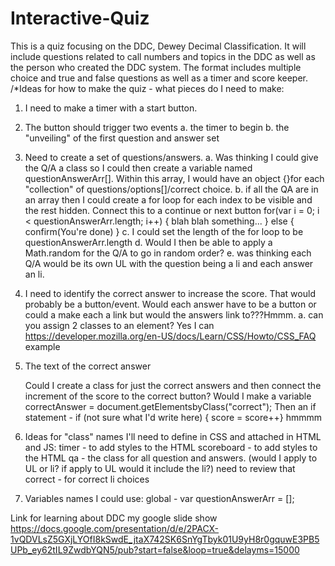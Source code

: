 # Interactive-Quiz
This is a quiz focusing on the DDC, Dewey Decimal Classification. It will include questions related to call numbers and topics in the DDC as well as the person who created the DDC system. The format includes multiple choice and true and false questions as well as a timer and score keeper.
/*Ideas for how to make the quiz - what pieces do I need to make:
1. I need to make a timer with a start button. 
2. The button should trigger two events
    a. the timer to begin
    b. the "unveiling" of the first question and answer set

3. Need to create a set of questions/answers. 
    a. Was thinking I could give the Q/A a class so I could then create a variable named questionAnswerArr[]. Within this array, I would have an object {}for each "collection" of questions/options[]/correct choice.
    b. if all the QA are in an array then I could create a for loop for each index to be visible and the rest hidden. Connect this to a continue or next button 
        for(var i = 0; i < questionAnswerArr.length; i++) {
            blah blah something...
            } else {
                confirm(You're done)
        }
    c. I could set the length of the for loop to be questionAnswerArr.length 
    d. Would I then be able to apply a Math.random for the Q/A to go in random order?
    e. was thinking each Q/A would be its own UL with the question being a li and each answer an li.

4. I need to identify the correct answer to increase the score. That would probably be a button/event. Would each answer have to be a button or could a make each a link but would the answers link to???Hmmm.
    a. can you assign 2 classes to an element? Yes I can https://developer.mozilla.org/en-US/docs/Learn/CSS/Howto/CSS_FAQ example  <li class="qa correct">The text of the correct answer</li> 

    Could I create a class for just the correct answers and then connect the increment of the score to the correct button? Would I make a variable correctAnswer = document.getElementsbyClass("correct"); 
    Then an if statement - if (not sure what I'd write here) { score = score++} hmmmm

5. Ideas for "class" names I'll need to define in CSS and attached in HTML and JS:
    timer - to add styles to the HTML
    scoreboard - to add styles to the HTML
    qa - the class for all question and answers. (would I apply to UL or li? if apply to UL would it include the li?) need to review that
    correct - for correct li choices

6. Variables names I could use:
    global  - var questionAnswerArr = [];

Link for learning about DDC my google slide show  https://docs.google.com/presentation/d/e/2PACX-1vQDVLsZ5GXjLYOfI8kSwdE_jtaX742SK6SnYgTbyk01U9yH8r0gquwE3PB5UPb_ey62tIL9ZwdbYQN5/pub?start=false&loop=true&delayms=15000
    
   